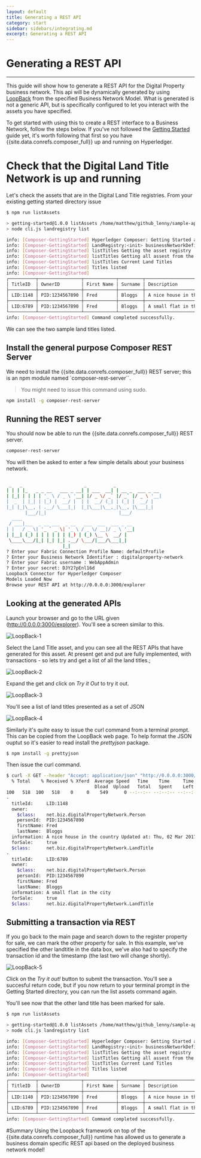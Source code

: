 ```yaml
---
layout: default
title: Generating a REST API
category: start
sidebar: sidebars/integrating.md
excerpt: Generating a REST API
---
```


# Generating a REST API

---

This guide will show how to generate a REST API for the Digital Property business network. This api will be dynamically generated by using [LoopBack](https://loopback.io/doc/index.html) from the specified Business Network Model. What is generated is not a generic API, but is specifically configured to let you interact with the assets you have specified.

To get started with using this to create a REST interface to a Business Network, follow the steps below.  If you've not followed the [Getting Started](../installing/quickstart.md) guide yet, it's worth following that first so you have {{site.data.conrefs.composer_full}} up and running on Hyperledger.

# Check that the Digital Land Title Network is up and running

Let's check the assets that are in the Digital Land Title registries. From your existing getting started directory issue

```bash
$ npm run listAssets

> getting-started@1.0.0 listAssets /home/matthew/github_lenny/sample-applications/packages/getting-started
> node cli.js landregistry list

info: [Composer-GettingStarted] Hyperledger Composer: Getting Started appliation
info: [Composer-GettingStarted] LandRegistry:<init> businessNetworkDefinition obtained digitalproperty-network@0.0.22
info: [Composer-GettingStarted] listTitles Getting the asset registry
info: [Composer-GettingStarted] listTitles Getting all assest from the registry.
info: [Composer-GettingStarted] listTitles Current Land Titles
info: [Composer-GettingStarted] Titles listed
info: [Composer-GettingStarted]
┌──────────┬────────────────┬────────────┬─────────┬──────────────────────────────────────────────────────────┬─────────┐
│ TitleID  │ OwnerID        │ First Name │ Surname │ Description                                              │ ForSale │
├──────────┼────────────────┼────────────┼─────────┼──────────────────────────────────────────────────────────┼─────────┤
│ LID:1148 │ PID:1234567890 │ Fred       │ Bloggs  │ A nice house in the country Updated at: Thu, 02 Mar 2017 │ Yes     │
├──────────┼────────────────┼────────────┼─────────┼──────────────────────────────────────────────────────────┼─────────┤
│ LID:6789 │ PID:1234567890 │ Fred       │ Bloggs  │ A small flat in the city                                 │ No      │
└──────────┴────────────────┴────────────┴─────────┴──────────────────────────────────────────────────────────┴─────────┘
info: [Composer-GettingStarted] Command completed successfully.


```

We can see the two sample land titles listed.

## Install the general purpose Composer REST Server

We need to install the {{site.data.conrefs.composer_full}} REST server; this is an npm module named `composer-rest-server``.

>You might need to issue this command using sudo.

```bash
npm install -g composer-rest-server
```

## Running the REST server
You should now be able to run the {{site.data.conrefs.composer_full}} REST server.

```bash
composer-rest-server
```

You will then be asked to enter a few simple details about your business network.

```bash

 _   _                       _          _                 
| | | |_   _ _ __   ___ _ __| | ___  __| | __ _  ___ _ __
| |_| | | | | '_ \ / _ \ '__| |/ _ \/ _` |/ _` |/ _ \ '__|
|  _  | |_| | |_) |  __/ |  | |  __/ (_| | (_| |  __/ |   
|_| |_|\__, | .__/ \___|_|  |_|\___|\__,_|\__, |\___|_|   
       |___/|_|                           |___/           
  ____                                          
 / ___|___  _ __ ___  _ __   ___  ___  ___ _ __
| |   / _ \| '_ ` _ \| '_ \ / _ \/ __|/ _ \ '__|
| |__| (_) | | | | | | |_) | (_) \__ \  __/ |   
 \____\___/|_| |_| |_| .__/ \___/|___/\___|_|   
                     |_|                                                     
? Enter your Fabric Connection Profile Name: defaultProfile
? Enter your Business Network Identifier : digitalproperty-network
? Enter your Fabric username : WebAppAdmin
? Enter your secret: DJY27pEnl16d
Loopback Connector for Hyperledger Composer
Models Loaded Now
Browse your REST API at http://0.0.0.0:3000/explorer
```

## Looking at the generated APIs

Launch your browser and go to the URL given (http://0.0.0.0:3000/explorer).  You'll see a screen similar to this.

![LoopBack-1](./images/loopback-1.png)

Select the Land Title asset, and you can see all the REST APIs that have generated for this asset. At present get and put are fully implemented, with transactions  - so lets try and get a list of all the land titles.;


![LoopBack-2](./images/loopback-2.png)

Expand the get and click on *Try it Out* to try it out.

![LoopBack-3](./images/loopback-3.png)

You'll see a list of land titles presented as a set of JSON

![LoopBack-4](./images/loopback-4.png)

Similarly it's quite easy to issue the curl command from a terminal prompt. This can be copied from the LoopBack web page. To help format the JSON ouptut so it's easier to read install the *prettyjson* package.

```bash
$ npm install -g prettyjson
```

Then issue the curl command.


```bash
$ curl -X GET --header "Accept: application/json" "http://0.0.0.0:3000/api/net.biz.digitalPropertyNetwork.LandTitle" | prettyjson
  % Total    % Received % Xferd  Average Speed   Time    Time     Time  Current
                                 Dload  Upload   Total   Spent    Left  Speed
100   518  100   518    0     0    549      0 --:--:-- --:--:-- --:--:--   548
-
  titleId:     LID:1148
  owner:
    $class:    net.biz.digitalPropertyNetwork.Person
    personId:  PID:1234567890
    firstName: Fred
    lastName:  Bloggs
  information: A nice house in the country Updated at: Thu, 02 Mar 2017
  forSale:     true
  $class:      net.biz.digitalPropertyNetwork.LandTitle
-
  titleId:     LID:6789
  owner:
    $class:    net.biz.digitalPropertyNetwork.Person
    personId:  PID:1234567890
    firstName: Fred
    lastName:  Bloggs
  information: A small flat in the city
  forSale:     true
  $class:      net.biz.digitalPropertyNetwork.LandTitle
```
## Submitting a transaction via REST

If you go back to the main page and search down to the register property for sale, we can mark the other property for sale.
In this example, we've specified the other landtitle in the data box, we've also had to specify the transaction id and the timestamp (the last two will change shortly).

![LoopBack-5](./images/loopback-5.png)

Click on the *Try it out!* button to submit the transaction. You'll see a succesful return code, but if you now return to your terminal prompt in the Getting Started directory, you can run the list assets command again.

You'll see now that the other land title has been marked for sale.

```bash
$ npm run listAssets

> getting-started@1.0.0 listAssets /home/matthew/github_lenny/sample-applications/packages/getting-started
> node cli.js landregistry list

info: [Composer-GettingStarted] Hyperledger Composer: Getting Started appliation
info: [Composer-GettingStarted] LandRegistry:<init> businessNetworkDefinition obtained digitalproperty-network@0.0.22
info: [Composer-GettingStarted] listTitles Getting the asset registry
info: [Composer-GettingStarted] listTitles Getting all assest from the registry.
info: [Composer-GettingStarted] listTitles Current Land Titles
info: [Composer-GettingStarted] Titles listed
info: [Composer-GettingStarted]
┌──────────┬────────────────┬────────────┬─────────┬──────────────────────────────────────────────────────────┬─────────┐
│ TitleID  │ OwnerID        │ First Name │ Surname │ Description                                              │ ForSale │
├──────────┼────────────────┼────────────┼─────────┼──────────────────────────────────────────────────────────┼─────────┤
│ LID:1148 │ PID:1234567890 │ Fred       │ Bloggs  │ A nice house in the country Updated at: Thu, 02 Mar 2017 │ Yes     │
├──────────┼────────────────┼────────────┼─────────┼──────────────────────────────────────────────────────────┼─────────┤
│ LID:6789 │ PID:1234567890 │ Fred       │ Bloggs  │ A small flat in the city Updated at: Thu, 02 Mar 2017    │ Yes     │
└──────────┴────────────────┴────────────┴─────────┴──────────────────────────────────────────────────────────┴─────────┘
info: [Composer-GettingStarted] Command completed successfully.
```

#Summary
Using the Loopback framework on top of the {{site.data.conrefs.composer_full}} runtime has allowed us to generate a business domain specific REST api based on the deployed business network model!
